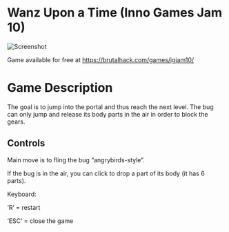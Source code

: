 # Wanz Upon a Time (Inno Games Jam 10)

![Screenshot](https://brutalhack.com/wp-content/uploads/2016/12/wanze.jpg)

Game available for free at https://brutalhack.com/games/igjam10/

# Game Description

The goal is to jump into the portal and thus reach the next level. The bug can only jump and release its body parts in the air in order to block the gears.

## Controls
Main move is to fling the bug “angrybirds-style”.

If the bug is in the air, you can click to drop a part of its body (it has 6 parts).

Keyboard:

‘R’ = restart

‘ESC’ = close the game
